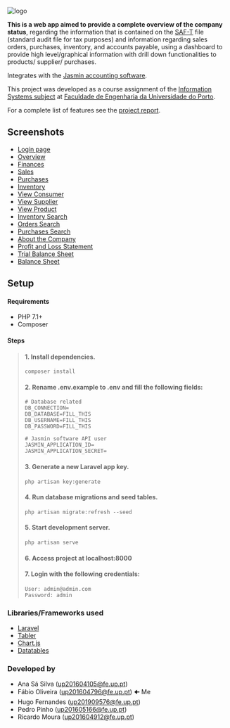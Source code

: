 ![logo](https://i.imgur.com/SUGbX1s.png)

 **This is a web app aimed to provide a complete overview of the company status**, regarding the information that is contained on the [SAF-T](https://en.wikipedia.org/wiki/SAF-T) file (standard audit file for tax purposes) and information regarding sales orders, purchases, inventory, and accounts payable, using a dashboard to provide high level/graphical information with drill down functionalities to products/ supplier/ purchases. 
 
 Integrates with the [Jasmin accounting software](https://www.jasminsoftware.pt/).
 
 This project was developed as a course assignment of the [Information Systems subject](https://sigarra.up.pt/feup/en/UCURR_GERAL.FICHA_UC_VIEW?pv_ocorrencia_id=436456) at [Faculdade de Engenharia da Universidade do Porto](https://sigarra.up.pt/feup/en).
 
 For a complete list of features see the [project report](https://github.com/Erroler/360-Company-Dashboard/blob/master/report.pdf).

## Screenshots

* [Login page](https://i.imgur.com/YJ2lQs1.png)
* [Overview](https://i.imgur.com/GCp1mol.png)
* [Finances](https://i.imgur.com/UrxGsjz.png)
* [Sales](https://i.imgur.com/qxOJEBK.png)
* [Purchases](https://i.imgur.com/xNjN02s.png)
* [Inventory](https://i.imgur.com/kCO1Ymx.png)
* [View Consumer](https://i.imgur.com/893W2Pp.png)
* [View Supplier](https://i.imgur.com/wTtSVt2.png)
* [View Product](https://i.imgur.com/C2vDb4z.jpg)
* [Inventory Search](https://i.imgur.com/Cc3sFz7.png)
* [Orders Search](https://i.imgur.com/Fx1Z8E5.png)
* [Purchases Search](https://i.imgur.com/UM1tggv.png)
* [About the Company](https://i.imgur.com/0zZFfPZ.png)
* [Profit and Loss Statement](https://i.imgur.com/9whaI8t.png)
* [Trial Balance Sheet](https://i.imgur.com/hHopJjY.png)
* [Balance Sheet](https://i.imgur.com/WdjNgVY.png)

## Setup

#### Requirements
* PHP 7.1+
* Composer

#### Steps
> #### 1. Install dependencies.
> ``` 
> composer install
> ```
> 
> #### 2. Rename .env.example to .env and fill the following fields:
> ```
> # Database related
> DB_CONNECTION=
> DB_DATABASE=FILL_THIS
> DB_USERNAME=FILL_THIS
> DB_PASSWORD=FILL_THIS
> 
> # Jasmin software API user
> JASMIN_APPLICATION_ID=
> JASMIN_APPLICATION_SECRET=
> ```
> 
> #### 3. Generate a new Laravel app key.
> ```
> php artisan key:generate
> ```
> 
> #### 4. Run database migrations and seed tables.
> ```
> php artisan migrate:refresh --seed
> ```
> 
> #### 5. Start development server.
> ```
> php artisan serve
> ```
> #### 6. Access project at localhost:8000
> #### 7. Login with the following credentials:
> ```
> User: admin@admin.com
> Password: admin
> ```

### Libraries/Frameworks used

* [Laravel](https://laravel.com/)
* [Tabler](https://tabler.io/)
* [Chart.js](https://www.chartjs.org/)
* [Datatables](https://datatables.net/)

### Developed by
* Ana Sá Silva (up201604105@fe.up.pt)
* Fábio Oliveira (up201604796@fe.up.pt) 🠈 Me
* Hugo Fernandes (up201909576@fe.up.pt)
* Pedro Pinho (up201605166@fe.up.pt)
* Ricardo Moura (up201604912@fe.up.pt)
